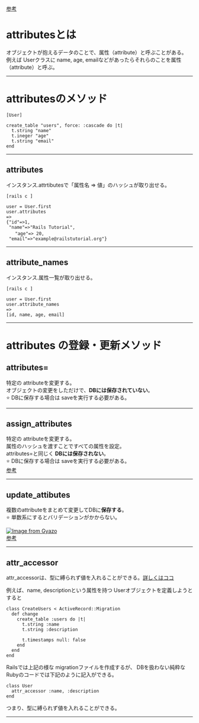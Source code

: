 [参考](https://qiita.com/tyamagu2/items/8abd93bb7ab0424cf084)

# attributesとは
オブジェクトが抱えるデータのことで、属性（attribute）と呼ぶことがある。  
例えば Userクラスに name, age, emailなどがあったらそれらのことを属性（attribute）と呼ぶ。
***

# attributesのメソッド
~~~
[User]

create_table "users", force: :cascade do |t|
  t.string "name"
  t.ineger "age"
  t.string "email"
end
~~~
***

## attributes
インスタンス.attrtibutesで「属性名 => 値」のハッシュが取り出せる。
~~~
[rails c ]

user = User.first
user.attributes
=>
{"id"=>1,
 "name"=>"Rails Tutorial",
　　"age"=> 20,
 "email"=>"example@railstutorial.org"}
~~~
***

## attribute_names
インスタンス.属性一覧が取り出せる。
~~~
[rails c ]

user = User.first
user.attribute_names
=>
[id, name, age, email]
~~~
***

# attributes の登録・更新メソッド

## attributes=
特定の attributeを変更する。  
オブジェクトの変更をしただけで、**DBには保存されていない**。  
⭐️ DBに保存する場合は saveを実行する必要がある。  
***

##  assign_attributes
特定の attributeを変更する。  
属性のハッシュを渡すことですべての属性を設定。  
attributes=と同じく **DBには保存されない**。  
⭐️ DBに保存する場合は saveを実行する必要がある。  
[参考](https://railsdoc.com/page/assign_attributes)
***

## update_attibutes
複数のattributeをまとめて変更してDBに**保存する**。   
⭐️ 単数系にするとバリデーションがかからない。  
    
[![Image from Gyazo](https://i.gyazo.com/970730e6a778164129296bba28e65be2.png)](https://gyazo.com/970730e6a778164129296bba28e65be2)    
[参考](https://railsdoc.com/page/model_update_attributes)
***

## attr_accessor  
attr_accessorは、型に縛られず値を入れることができる。[詳しくはココ](https://github.com/Tarara33/TIL/blob/main/Ruby/%E3%82%AF%E3%83%A9%E3%82%B9/%E3%82%B2%E3%83%83%E3%82%BF%E3%83%BC%E3%81%A8%E3%82%BB%E3%83%83%E3%82%BF%E3%83%BC.md)   
    
例えば、name, descriptionという属性を持つ Userオブジェクトを定義しようとすると
~~~
class CreateUsers < ActiveRecord::Migration
  def change
    create_table :users do |t|
      t.string :name
      t.string :description

      t.timestamps null: false
    end
  end
end
~~~
Railsでは上記の様な migrationファイルを作成するが、
DBを扱わない純粋な Rubyのコードでは下記のように記入ができる。  
~~~
class User
  attr_accessor :name, :description
end
~~~
つまり、型に縛られず値を入れることができる。
***
